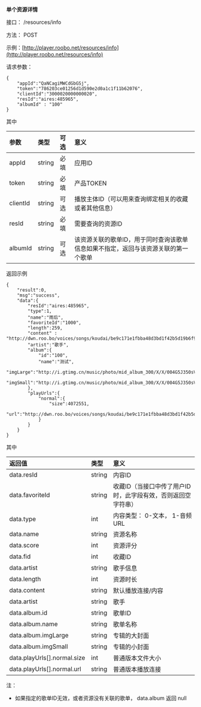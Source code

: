 **单个资源详情**

接口： /resources/info

方法： POST

示例：[http://player.roobo.net/resources/info](http://player.roobo.net/resources/info)

请求参数：

```
{
    "appId":"QaNCagiMWCdGbGSj",
    "token":"786203ce01256d1d590e2d0a1c1f11b62076",
    "clientId":"3000020000000020",
    "resId":"aires:485965",
    "albumId" : "100"
}
```

其中

| 参数 | 类型 | 可选 | 意义 |
| :--- | :--- | :--- | :--- |
| appId | string | 必填 | 应用ID |
| token | string | 必填 | 产品TOKEN |
| clientId | string | 可选 | 播放主体ID（可以用来查询绑定相关的收藏或者其他信息） |
| resId | string | 必填 | 需要查询的资源ID |
| albumId | string | 可选 | 该资源关联的歌单ID，用于同时查询该歌单信息如果不指定，返回与该资源关联的第一个歌单 |

返回示例

```
{
    "result":0,
    "msg":"success",
    "data":{
        "resId":"aires:485965",
        "type":1,
        "name":"雨后",
        "favoriteId":"1000",
        "length":259,
        "content" : "http://dwn.roo.bo/voices/songs/koudai/be9c171e1fbba48d3bd1f42b5d19b6f9.mp3",
        "artist":"歌手",
        "album":{
            "id":"100",
            "name":"测试",
            "imgLarge":"http://i.gtimg.cn/music/photo/mid_album_300/X/X/004G5J350sVsXX.jpg",
            "imgSmall":"http://i.gtimg.cn/music/photo/mid_album_300/X/X/004G5J350sVsXX.jpg"
        },
        "playUrls":{
            "normal":{
                "size":4072551,
                "url":"http://dwn.roo.bo/voices/songs/koudai/be9c171e1fbba48d3bd1f42b5d19b6f9.mp3"
            }
        }
    }
}
```

其中

| 返回值 | 类型 | 意义 |
| :--- | :--- | :--- |
| data.resId | string | 内容ID |
| data.favoriteId | string | 收藏ID（当接口中传了用户ID时，此字段有效，否则返回空字符串） |
| data.type | int | 内容类型： 0-文本， 1-音频URL |
| data.name | string | 资源名称 |
| data.score | int | 资源评分 |
| data.fid | int | 收藏ID |
| data.artist | string | 歌手信息 |
| data.length | int | 资源时长 |
| data.content | string | 默认播放连接/内容 |
| data.artist | string | 歌手 |
| data.album.id | string | 歌单ID |
| data.album.name | string | 歌单名称 |
| data.album.imgLarge | string | 专辑的大封面 |
| data.album.imgSmall | string | 专辑的小封面 |
| data.playUrls\[\].normal.size | int | 普通版本文件大小 |
| data.playUrls\[\].normal.url | string | 普通版本播放连接 |

注：

* 如果指定的歌单ID无效，或者资源没有关联的歌单， data.album 返回 null



